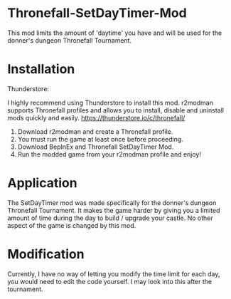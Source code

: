 # Thronefall-SetDayTimer-Mod
This mod limits the amount of 'daytime' you have and will be used for the donner's dungeon Thronefall Tournament.

# Installation
Thunderstore:

I highly recommend using Thunderstore to install this mod. r2modman supports Thronefall profiles and allows you to install, disable and uninstall mods quickly and easily.
https://thunderstore.io/c/thronefall/

1. Download r2modman and create a Thronefall profile.
2. You must run the game at least once before proceeding.
3. Download BepInEx and Thronefall SetDayTimer Mod.
4. Run the modded game from your r2modman profile and enjoy!

# Application
The SetDayTimer mod was made specifically for the donner's dungeon Thronefall Tournament. It makes the game harder by giving you a limited amount of time during the day to build / upgrade your castle.
No other aspect of the game is changed by this mod.

# Modification
Currently, I have no way of letting you modify the time limit for each day, you would need to edit the code yourself. I may look into this after the tournament.
